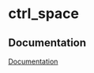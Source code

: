 # ctrl_space

## Documentation
[Documentation](https://github.com/takakik/ctrl_space/#documentation)
